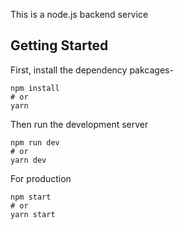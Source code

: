 This is a node.js backend service

## Getting Started
First, install the dependency pakcages-
```
npm install
# or
yarn
```
Then run the development server
```
npm run dev
# or
yarn dev
```
For production 
```
npm start
# or
yarn start
```
